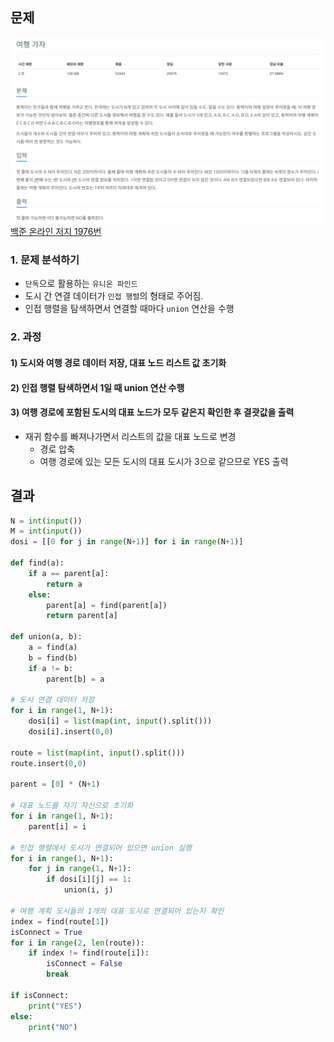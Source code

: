 ## 문제
![Alt text](../img/여행계획.png)   
[백준 온라인 저지 1976번](https://www.acmicpc.net/problem/1976)

### 1. 문제 분석하기
* `단독`으로 활용하는 `유니온 파인드`
* 도시 간 연결 데이터가 `인접 행렬`의 형태로 주어짐.
* 인접 행렬을 탐색하면서 연결할 때마다 `union` 연산을 수행

### 2. 과정
#### 1) 도시와 여행 경로 데이터 저장, 대표 노드 리스트 값 초기화
#### 2) 인접 행렬 탐색하면서 1일 때 union 연산 수행
#### 3) 여행 경로에 포함된 도시의 대표 노드가 모두 같은지 확인한 후 결괏값을 출력
* 재귀 함수를 빠져나가면서 리스트의 값을 대표 노드로 변경
  * 경로 압축
  * 여행 경로에 있는 모든 도시의 대표 도시가 3으로 같으므로 YES 출력

## 결과
```python
N = int(input())
M = int(input())
dosi = [[0 for j in range(N+1)] for i in range(N+1)]

def find(a):
    if a == parent[a]:
        return a
    else:
        parent[a] = find(parent[a])
        return parent[a]

def union(a, b):
    a = find(a)
    b = find(b)
    if a != b:
        parent[b] = a

# 도시 연결 데이터 저장
for i in range(1, N+1):
    dosi[i] = list(map(int, input().split()))
    dosi[i].insert(0,0)

route = list(map(int, input().split()))
route.insert(0,0)

parent = [0] * (N+1)

# 대표 노드를 자기 자신으로 초기화
for i in range(1, N+1):
    parent[i] = i

# 인접 행렬에서 도시가 연결되어 있으면 union 실행
for i in range(1, N+1):
    for j in range(1, N+1):
        if dosi[i][j] == 1:
            union(i, j)

# 여행 계획 도시들의 1개의 대표 도시로 연결되어 있는지 확인
index = find(route[1])
isConnect = True
for i in range(2, len(route)):
    if index != find(route[i]):
        isConnect = False
        break

if isConnect:
    print("YES")
else:
    print("NO")
```